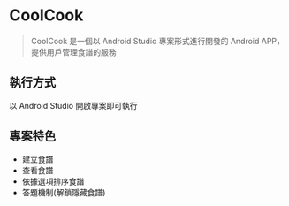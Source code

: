 # CoolCook
> CoolCook 是一個以 Android Studio 專案形式進行開發的 Android APP，提供用戶管理食譜的服務

## 執行方式

以 Android Studio 開啟專案即可執行

## 專案特色

- 建立食譜
- 查看食譜
- 依據選項排序食譜
- 答題機制(解鎖隱藏食譜)
